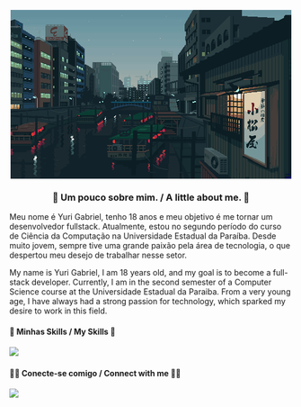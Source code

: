 <p align="center">
  <img align="center" src="https://github.com/yuurixrl/yuurixrl/blob/30bc5ef9ee23f90909928c0748dc037d345aed28/assets/b22aa22b2f3f55b6468361158d52e2e7.gif" width="500px" alt="Imagem">
</p>

<h3 align="center"> 👾 Um pouco sobre mim. / A little about me. 👾 </h3>

Meu nome é Yuri Gabriel, tenho 18 anos e meu objetivo é me tornar um desenvolvedor fullstack. Atualmente, estou no segundo período do curso de Ciência da Computação na Universidade Estadual da Paraíba. Desde muito jovem, sempre tive uma grande paixão pela área de tecnologia, o que despertou meu desejo de trabalhar nesse setor.

My name is Yuri Gabriel, I am 18 years old, and my goal is to become a full-stack developer. Currently, I am in the second semester of a Computer Science course at the Universidade Estadual da Paraiba. From a very young age, I have always had a strong passion for technology, which sparked my desire to work in this field.

<h4 align="left">🎯 Minhas Skills / My Skills 🎯 </h4>

<p align="left">
  <a href="https://skillicons.dev">
    <img src="https://skillicons.dev/icons?i=html,css,js,sass,ts,py,flask,c,postman,git" /> 
  </a>
</p>

<h4 align="left">🧑‍💻 Conecte-se comigo / Connect with me 🧑‍💻 </h4> 
<p align="left">
  <a href="[https://skillicons.dev](https://www.linkedin.com/in/yuri-gabriel-9481a82b9/)">
  <a href="">
    <img src="https://skillicons.dev/icons?i=linkedin,github" /> 
  </a>
</p>

